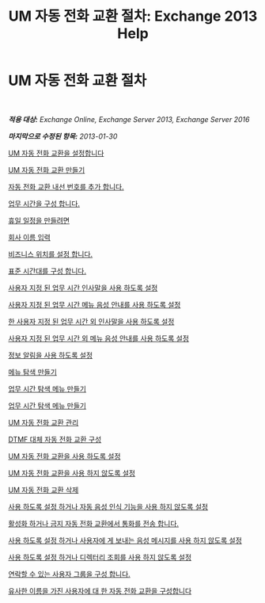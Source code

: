 ﻿---
title: 'UM 자동 전화 교환 절차: Exchange 2013 Help'
TOCTitle: UM 자동 전화 교환 절차
ms:assetid: 9e59d68f-e11a-49b0-ac6b-88061761fd45
ms:mtpsurl: https://technet.microsoft.com/ko-kr/library/JJ822155(v=EXCHG.150)
ms:contentKeyID: 50556053
ms.date: 05/22/2018
mtps_version: v=EXCHG.150
ms.translationtype: MT
---

# UM 자동 전화 교환 절차

 

_**적용 대상:** Exchange Online, Exchange Server 2013, Exchange Server 2016_

_**마지막으로 수정된 항목:** 2013-01-30_

[UM 자동 전화 교환을 설정합니다](set-up-a-um-auto-attendant-exchange-2013-help.md)

[UM 자동 전화 교환 만들기](create-a-um-auto-attendant-exchange-2013-help.md)

[자동 전화 교환 내선 번호를 추가 합니다.](add-an-auto-attendant-extension-number-exchange-2013-help.md)

[업무 시간을 구성 합니다.](configure-business-hours-exchange-2013-help.md)

[휴일 일정을 만들려면](create-a-holiday-schedule-exchange-2013-help.md)

[회사 이름 입력](enter-a-business-name-exchange-2013-help.md)

[비즈니스 위치를 설정 합니다.](set-a-business-location-exchange-2013-help.md)

[표준 시간대를 구성 합니다.](configure-the-time-zone-exchange-2013-help.md)

[사용자 지정 된 업무 시간 인사말을 사용 하도록 설정](enable-a-customized-business-hours-greeting-exchange-2013-help.md)

[사용자 지정 된 업무 시간 메뉴 음성 안내를 사용 하도록 설정](enable-a-customized-business-hours-menu-prompt-exchange-2013-help.md)

[한 사용자 지정 된 업무 시간 외 인사말을 사용 하도록 설정](enable-a-customized-non-business-hours-greeting-exchange-2013-help.md)

[사용자 지정 된 업무 시간 외 메뉴 음성 안내를 사용 하도록 설정](enable-a-customized-non-business-hours-menu-prompt-exchange-2013-help.md)

[정보 알림을 사용 하도록 설정](enable-an-informational-announcement-exchange-2013-help.md)

[메뉴 탐색 만들기](create-menu-navigation-exchange-2013-help.md)

[업무 시간 탐색 메뉴 만들기](create-business-hours-navigation-menus-exchange-2013-help.md)

[업무 시간 탐색 메뉴 만들기](create-non-business-hours-navigation-menus-exchange-2013-help.md)

[UM 자동 전화 교환 관리](manage-a-um-auto-attendant-exchange-2013-help.md)

[DTMF 대체 자동 전화 교환 구성](configure-a-dtmf-fallback-auto-attendant-exchange-2013-help.md)

[UM 자동 전화 교환을 사용 하도록 설정](enable-a-um-auto-attendant-exchange-2013-help.md)

[UM 자동 전화 교환을 사용 하지 않도록 설정](disable-a-um-auto-attendant-exchange-2013-help.md)

[UM 자동 전화 교환 삭제](delete-a-um-auto-attendant-exchange-2013-help.md)

[사용 하도록 설정 하거나 자동 음성 인식 기능을 사용 하지 않도록 설정](enable-or-disable-automatic-speech-recognition-exchange-2013-help.md)

[활성화 하거나 금지 자동 전화 교환에서 통화를 전송 합니다.](enable-or-prevent-transferring-calls-from-an-auto-attendant-exchange-2013-help.md)

[사용 하도록 설정 하거나 사용자에 게 보내는 음성 메시지를 사용 하지 않도록 설정](enable-or-disable-sending-voice-messages-to-users-exchange-2013-help.md)

[사용 하도록 설정 하거나 디렉터리 조회를 사용 하지 않도록 설정](enable-or-disable-directory-lookups-exchange-2013-help.md)

[연락할 수 있는 사용자 그룹을 구성 합니다.](configure-the-group-of-users-that-can-be-contacted-exchange-2013-help.md)

[유사한 이름을 가진 사용자에 대 한 자동 전화 교환을 구성합니다](configure-an-auto-attendant-for-users-who-have-similar-names-exchange-2013-help.md)

